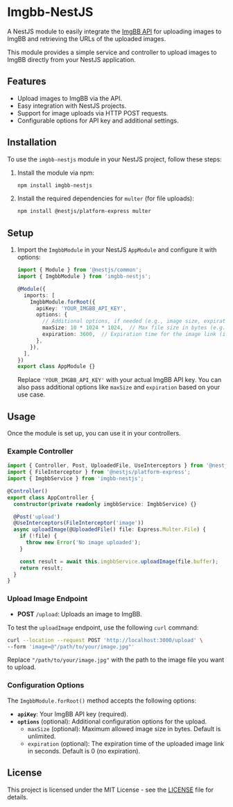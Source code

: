
# Imgbb-NestJS

A NestJS module to easily integrate the [ImgBB API](https://imgbb.com/) for uploading images to ImgBB and retrieving the URLs of the uploaded images.

This module provides a simple service and controller to upload images to ImgBB directly from your NestJS application.

## Features

- Upload images to ImgBB via the API.
- Easy integration with NestJS projects.
- Support for image uploads via HTTP POST requests.
- Configurable options for API key and additional settings.

## Installation

To use the `imgbb-nestjs` module in your NestJS project, follow these steps:

1. Install the module via npm:

   ```bash
   npm install imgbb-nestjs
   ```

2. Install the required dependencies for `multer` (for file uploads):

   ```bash
   npm install @nestjs/platform-express multer
   ```

## Setup

1. Import the `ImgbbModule` in your NestJS `AppModule` and configure it with options:

   ```typescript
   import { Module } from '@nestjs/common';
   import { ImgbbModule } from 'imgbb-nestjs';

   @Module({
     imports: [
       ImgbbModule.forRoot({
         apiKey: 'YOUR_IMGBB_API_KEY',
         options: {
           // Additional options, if needed (e.g., image size, expiration)
           maxSize: 10 * 1024 * 1024,  // Max file size in bytes (e.g., 10MB)
           expiration: 3600,  // Expiration time for the image link (in seconds)
         },
       }),
     ],
   })
   export class AppModule {}
   ```

   Replace `'YOUR_IMGBB_API_KEY'` with your actual ImgBB API key. You can also pass additional options like `maxSize` and `expiration` based on your use case.

## Usage

Once the module is set up, you can use it in your controllers.

### Example Controller

```typescript
import { Controller, Post, UploadedFile, UseInterceptors } from '@nestjs/common';
import { FileInterceptor } from '@nestjs/platform-express';
import { ImgbbService } from 'imgbb-nestjs';

@Controller()
export class AppController {
  constructor(private readonly imgbbService: ImgbbService) {}

  @Post('upload')
  @UseInterceptors(FileInterceptor('image'))
  async uploadImage(@UploadedFile() file: Express.Multer.File) {
    if (!file) {
      throw new Error('No image uploaded');
    }

    const result = await this.imgbbService.uploadImage(file.buffer);
    return result;
  }
}
```

### Upload Image Endpoint

- **POST** `/upload`: Uploads an image to ImgBB.

To test the `uploadImage` endpoint, use the following `curl` command:

```bash
curl --location --request POST 'http://localhost:3000/upload' \
--form 'image=@"/path/to/your/image.jpg"'
```

Replace `"/path/to/your/image.jpg"` with the path to the image file you want to upload.

### Configuration Options

The `ImgbbModule.forRoot()` method accepts the following options:

- **`apiKey`**: Your ImgBB API key (required).
- **`options`** (optional): Additional configuration options for the upload.
  - `maxSize` (optional): Maximum allowed image size in bytes. Default is unlimited.
  - `expiration` (optional): The expiration time of the uploaded image link in seconds. Default is 0 (no expiration).

## License

This project is licensed under the MIT License - see the [LICENSE](LICENSE) file for details.
```